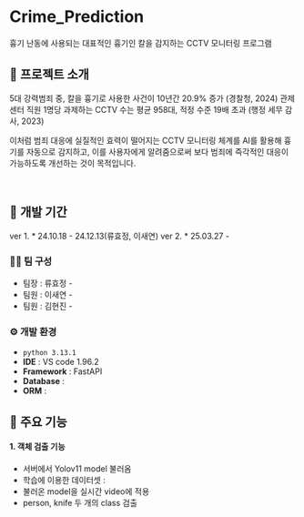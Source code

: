 # Crime_Prediction
흉기 난동에 사용되는 대표적인 흉기인 칼을 감지하는 CCTV 모니터링 프로그램 



## 📝 프로젝트 소개
5대 강력범죄 중, 칼을 흉기로 사용한 사건이 10년간 20.9% 증가 (경찰청, 2024)</a>
관제센터 직원 1명당 과제하는 CCTV 수는 평균 958대, 적정 수준 19배 초과 (행정 세무 감사, 2023)</a>

이처럼 범죄 대응에 실질적인 효력이 떨어지는 CCTV 모니터링 체계를 AI를 활용해 흉기를 자동으로 감지하고, 
이를 사용자에게 알려줌으로써 보다 범죄에 즉각적인 대응이 가능하도록 개선하는 것이 목적입니다.

<br>

## 📆 개발 기간
ver 1. * 24.10.18 - 24.12.13(류효정, 이새연)</a>
ver 2. * 25.03.27 - 

### 🧑‍💻 팀 구성
 - 팀장  : 류효정 - 
 - 팀원  : 이새연 - 
 - 팀원  : 김현진 -

### ⚙️ 개발 환경
- `python 3.13.1`
- **IDE** : VS code 1.96.2
- **Framework** : FastAPI
- **Database** : 
- **ORM** : 

## 📌 주요 기능
#### 1. 객체 검출 기능</a>
- 서버에서 Yolov11 model 불러옴
- 학습에 이용한 데이터셋 : 
- 불러온 model을 실시간 video에 적용
- person, knife 두 개의 class 검출
